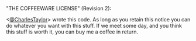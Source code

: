 "THE COFFEEWARE LICENSE" (Revision 2):

<[@CharlesTaylor][1]> wrote this code. As long as you retain this notice you can do whatever you want with this stuff. If we meet some day, and you think this stuff is worth it, you can buy me a coffee in return.



[1]: http://fkrg.nl
